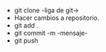 <ul>
<li>
git clone -liga de git->
</li>
<li>
Hacer cambios a repositorio.
</li>
<li>
git add .
</li>
<li>
git commit -m -mensaje-
</li>
<li>
git push
</li>

